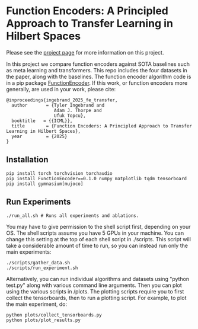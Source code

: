 # Function Encoders: A Principled Approach to Transfer Learning in Hilbert Spaces

Please see the [project page](https://tyler-ingebrand.github.io/FEtransfer/) for more information on this project. 

In this project we compare function encoders against SOTA baselines such as meta learning and transformers. This repo includes the four datasets in the paper, along with the baselines. The function encoder algorithm code is in a pip package [FunctionEncoder](https://github.com/tyler-ingebrand/FunctionEncoder). If this work, or function encoders more generally, are used in your work, please cite:
```
@inproceedings{ingebrand_2025_fe_transfer,
  author       = {Tyler Ingebrand and
                  Adam J. Thorpe and
                  Ufuk Topcu},
  booktitle   = {{ICML}},
  title        = {Function Encoders: A Principled Approach to Transfer Learning in Hilbert Spaces},
  year         = {2025}
}
```

## Installation
```commandline
pip install torch torchvision torchaudio 
pip install FunctionEncoder==0.1.0 numpy matplotlib tqdm tensorboard
pip install gymnasium[mujoco]
```
## Run Experiments
```commandline
./run_all.sh # Runs all experiments and ablations.
```
You may have to give permission to the shell script first, depending on your OS. The shell scripts assume you have 5 GPUs in your machine. You can change this setting at the top of each shell script in ./scripts. 
This script will take a considerable amount of time to run, so you can instead run only the main experiments:
```commandline
./scripts/gather_data.sh
./scripts/run_experiment.sh
```
Alternatively, you can run individual algorithms and datasets using "python test.py" along with various command line arguments. 
Then you can plot using the various scripts in /plots. The plotting scripts require you to first collect the tensorboards, then to run a plotting script. For example, to plot the main experiment, do:
```commandline
python plots/collect_tensorboards.py
python plots/plot_results.py
```
